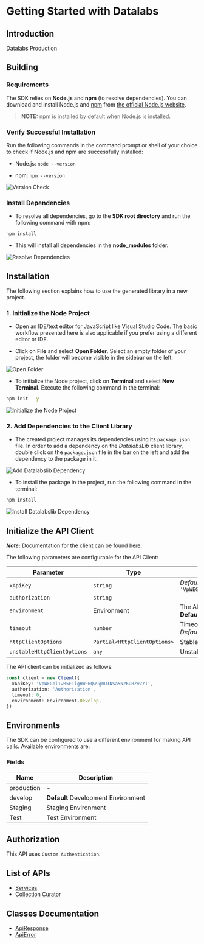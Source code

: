 
# Getting Started with Datalabs

## Introduction

Datalabs Production

## Building

### Requirements

The SDK relies on **Node.js** and **npm** (to resolve dependencies). You can download and install Node.js and [npm](https://www.npmjs.com/) from [the official Node.js website](https://nodejs.org/en/download/).

> **NOTE:** npm is installed by default when Node.js is installed.

### Verify Successful Installation

Run the following commands in the command prompt or shell of your choice to check if Node.js and npm are successfully installed:

* Node.js: `node --version`

* npm: `npm --version`

![Version Check](https://apidocs.io/illustration/typescript?workspaceFolder=Datalabs&step=versionCheck)

### Install Dependencies

- To resolve all dependencies, go to the **SDK root directory** and run the following command with npm:

```bash
npm install
```

- This will install all dependencies in the **node_modules** folder.

![Resolve Dependencies](https://apidocs.io/illustration/typescript?workspaceFolder=Datalabs&workspaceName=datalabslib&step=resolveDependency)

## Installation

The following section explains how to use the generated library in a new project.

### 1. Initialize the Node Project

- Open an IDE/text editor for JavaScript like Visual Studio Code. The basic workflow presented here is also applicable if you prefer using a different editor or IDE.

- Click on **File** and select **Open Folder**. Select an empty folder of your project, the folder will become visible in the sidebar on the left.

![Open Folder](https://apidocs.io/illustration/typescript?step=openProject)

- To initialize the Node project, click on **Terminal** and select **New Terminal**. Execute the following command in the terminal:

```bash
npm init --y
```

![Initialize the Node Project](https://apidocs.io/illustration/typescript?step=initializeProject)

### 2. Add Dependencies to the Client Library

- The created project manages its dependencies using its `package.json` file. In order to add a dependency on the *DatalabsLib* client library, double click on the `package.json` file in the bar on the left and add the dependency to the package in it.

![Add Datalabslib Dependency](https://apidocs.io/illustration/typescript?workspaceFolder=Datalabs&workspaceName=datalabslib&step=importDependency)

- To install the package in the project, run the following command in the terminal:

```bash
npm install
```

![Install Datalabslib Dependency](https://apidocs.io/illustration/typescript?step=installDependency)

## Initialize the API Client

**_Note:_** Documentation for the client can be found [here.](doc/client.md)

The following parameters are configurable for the API Client:

| Parameter | Type | Description |
|  --- | --- | --- |
| `xApiKey` | `string` | *Default*: `'VpWEGpl1w85F1lgHWE6Qw9gmUINSa5N26uBZvZrI'` |
| `authorization` | `string` |  |
| `environment` | Environment | The API environment. <br> **Default: `Environment.Develop`** |
| `timeout` | `number` | Timeout for API calls.<br>*Default*: `0` |
| `httpClientOptions` | `Partial<HttpClientOptions>` | Stable configurable http client options. |
| `unstableHttpClientOptions` | `any` | Unstable configurable http client options. |

The API client can be initialized as follows:

```ts
const client = new Client({
  xApiKey: 'VpWEGpl1w85F1lgHWE6Qw9gmUINSa5N26uBZvZrI',
  authorization: 'Authorization',
  timeout: 0,
  environment: Environment.Develop,
})
```

## Environments

The SDK can be configured to use a different environment for making API calls. Available environments are:

### Fields

| Name | Description |
|  --- | --- |
| production | - |
| develop | **Default** Development Environment |
| Staging | Staging Environment |
| Test | Test Environment |

## Authorization

This API uses `Custom Authentication`.

## List of APIs

* [Services](doc/controllers/services.md)
* [Collection Curator](doc/controllers/collection-curator.md)

## Classes Documentation

* [ApiResponse](doc/api-response.md)
* [ApiError](doc/api-error.md)

